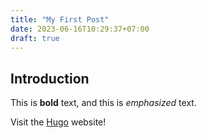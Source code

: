 ```yaml
---
title: "My First Post"
date: 2023-06-16T10:29:37+07:00
draft: true
---
```


## Introduction

This is **bold** text, and this is *emphasized* text.

Visit the [Hugo](https://gohugo.io) website!